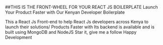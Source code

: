 ##THIS IS THE FRONT-WHEEL FOR YOUR REACT JS BOILERPLATE
Launch Your Product Faster with Our Kenyan Developer Boilerplate

This a React Js Front-end to help React Js developers across Kenya to launch their solutions/ Products Faster with 
Its backend is available and is built using  MongoDB and NodeJS
Star it, give me a follow
Happy Development
